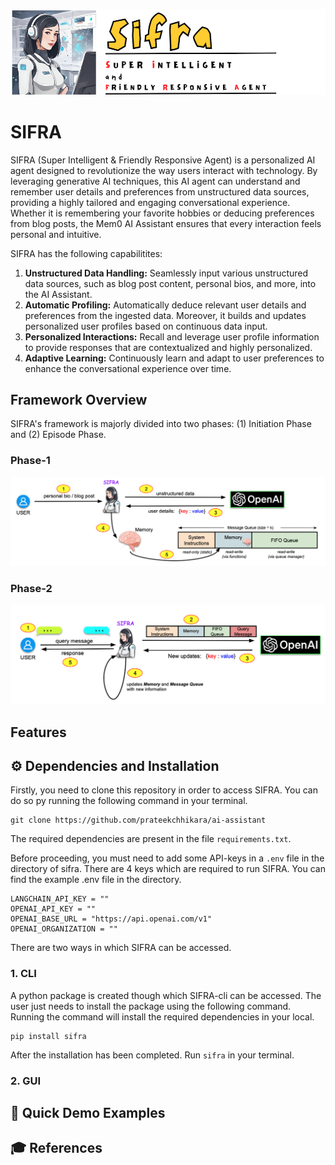 ![](images/cover.png)

# SIFRA 

SIFRA (Super Intelligent & Friendly Responsive Agent) is a personalized AI agent designed to revolutionize the way users interact with technology. By leveraging generative AI techniques, this AI agent can understand and remember user details and preferences from unstructured data sources, providing a highly tailored and engaging conversational experience. Whether it is remembering your favorite hobbies or deducing preferences from blog posts, the Mem0 AI Assistant ensures that every interaction feels personal and intuitive.

SIFRA has the following capabilitites:

1. **Unstructured Data Handling:** Seamlessly input various unstructured data sources, such as blog post content, personal bios, and more, into the AI Assistant.
2. **Automatic Profiling:** Automatically deduce relevant user details and preferences from the ingested data. Moreover, it  builds and updates personalized user profiles based on continuous data input.
3. **Personalized Interactions:** Recall and leverage user profile information to provide responses that are contextualized and highly personalized.
4. **Adaptive Learning:** Continuously learn and adapt to user preferences to enhance the conversational experience over time.

## Framework Overview

SIFRA's framework is majorly divided into two phases: (1) Initiation Phase and (2) Episode Phase. 

### Phase-1
![](images/fig1.png)

### Phase-2
![](images/fig2.png)

## Features

## ⚙️ Dependencies and Installation

Firstly, you need to clone this repository in order to access SIFRA. You can do so py running the following command in your terminal.

```
git clone https://github.com/prateekchhikara/ai-assistant
```

The required dependencies are present in the file ```requirements.txt```.

Before proceeding, you must need to add some API-keys in a ```.env``` file in the directory of sifra. There are 4 keys which are required to run SIFRA. You can find the example .env file in the directory.

```
LANGCHAIN_API_KEY = ""
OPENAI_API_KEY = ""
OPENAI_BASE_URL = "https://api.openai.com/v1"
OPENAI_ORGANIZATION = ""
```


There are two ways in which SIFRA can be accessed.

### 1. CLI

A python package is created though which SIFRA-cli can be accessed. The user just needs to install the package using the following command. Running the command will install the required dependencies in your local.

```
pip install sifra
```

After the installation has been completed. Run ```sifra``` in your terminal.



### 2. GUI


## 🚀 Quick Demo Examples


## 🎓 References